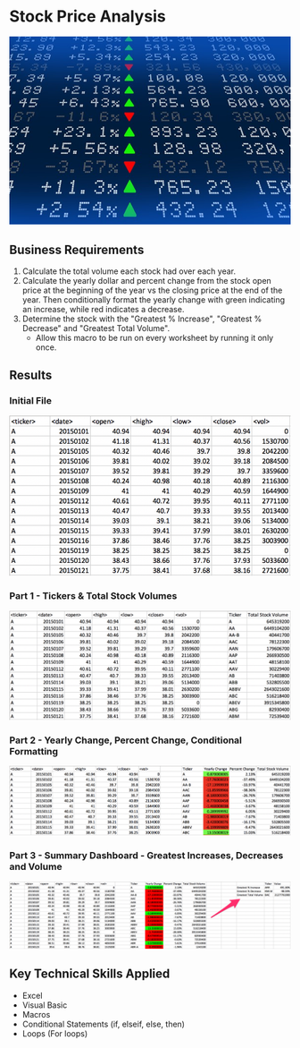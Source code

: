 # Stock Price Analysis

![Stock Image](Images/stockmarket.jpg)

## Business Requirements

1. Calculate the total volume each stock had over each year.
2. Calculate the yearly dollar and percent change from the stock open price at the beginning of the year vs the closing price at the end of the year. Then conditionally format the yearly change with green indicating an increase, while red indicates a decrease.
3. Determine the stock with the "Greatest % Increase", "Greatest % Decrease" and "Greatest Total Volume".
    - Allow this macro to be run on every worksheet by running it only once.

<!-- ### Files

* [Stock Data Raw](Raw_Data/stock_data_raw.xlsx) - Run your scripts on this data to generate the final homework report.
* [Stock Data w/VBA](Raw_Data/stock_data_wVBA.xlsm) - Run your scripts on this data to generate the final homework report. -->

## Results

### Initial File
![Part 0](Images/part0.png)

### Part 1 - Tickers & Total Stock Volumes 
![Part 1](Images/part1.png)

### Part 2 - Yearly Change, Percent Change, Conditional Formatting
![Part 2](Images/part2.png)

### Part 3 - Summary Dashboard - Greatest Increases, Decreases and Volume
![Part 3](Images/part3.png)

## Key Technical Skills Applied

* Excel
* Visual Basic
* Macros
* Conditional Statements (if, elseif, else, then)
* Loops (For loops)
